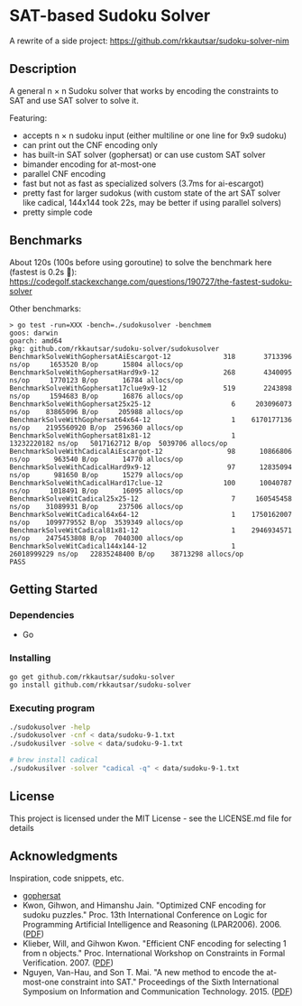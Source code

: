 # SAT-based Sudoku Solver

A rewrite of a side project: https://github.com/rkkautsar/sudoku-solver-nim

## Description

A general n &times; n Sudoku solver that works by encoding the constraints to SAT and use SAT solver to solve it.

Featuring:

- accepts n &times; n sudoku input (either multiline or one line for 9x9 sudoku)
- can print out the CNF encoding only
- has built-in SAT solver (gophersat) or can use custom SAT solver
- bimander encoding for at-most-one
- parallel CNF encoding
- fast but not as fast as specialized solvers (3.7ms for ai-escargot)
- pretty fast for larger sudokus (with custom state of the art SAT solver like cadical, 144x144 took 22s, may be better if using parallel solvers)
- pretty simple code

## Benchmarks

About 120s (100s before using goroutine) to solve the benchmark here (fastest is 0.2s :eyes:): https://codegolf.stackexchange.com/questions/190727/the-fastest-sudoku-solver

Other benchmarks:

```
> go test -run=XXX -bench=./sudokusolver -benchmem
goos: darwin
goarch: amd64
pkg: github.com/rkkautsar/sudoku-solver/sudokusolver
BenchmarkSolveWithGophersatAiEscargot-12    	     318	   3713396 ns/op	 1653520 B/op	   15804 allocs/op
BenchmarkSolveWithGophersatHard9x9-12       	     268	   4340095 ns/op	 1770123 B/op	   16784 allocs/op
BenchmarkSolveWithGophersat17clue9x9-12     	     519	   2243898 ns/op	 1594683 B/op	   16876 allocs/op
BenchmarkSolveWithGophersat25x25-12         	       6	 203096073 ns/op	83865096 B/op	  205988 allocs/op
BenchmarkSolveWithGophersat64x64-12         	       1	6170177136 ns/op	2195560920 B/op	 2596360 allocs/op
BenchmarkSolveWithGophersat81x81-12         	       1	13232220182 ns/op	5017162712 B/op	 5039706 allocs/op
BenchmarkSolveWithCadicalAiEscargot-12      	      98	  10866806 ns/op	  963540 B/op	   14770 allocs/op
BenchmarkSolveWithCadicalHard9x9-12         	      97	  12835094 ns/op	  981650 B/op	   15279 allocs/op
BenchmarkSolveWithCadicalHard17clue-12      	     100	  10040787 ns/op	 1018491 B/op	   16095 allocs/op
BenchmarkSolveWitCadical25x25-12            	       7	 160545458 ns/op	31089931 B/op	  237506 allocs/op
BenchmarkSolveWitCadical64x64-12            	       1	1750162007 ns/op	1099779552 B/op	 3539349 allocs/op
BenchmarkSolveWitCadical81x81-12            	       1	2946934571 ns/op	2475453808 B/op	 7040300 allocs/op
BenchmarkSolveWitCadical144x144-12          	       1	26018999229 ns/op	22835248400 B/op	38713298 allocs/op
PASS
```

## Getting Started

### Dependencies

- Go

### Installing

```sh
go get github.com/rkkautsar/sudoku-solver
go install github.com/rkkautsar/sudoku-solver
```

### Executing program

```sh
./sudokusolver -help
./sudokusolver -cnf < data/sudoku-9-1.txt
./sudokusilver -solve < data/sudoku-9-1.txt

# brew install cadical
./sudokusilver -solver "cadical -q" < data/sudoku-9-1.txt
```

## License

This project is licensed under the MIT License - see the LICENSE.md file for details

## Acknowledgments

Inspiration, code snippets, etc.

- [gophersat](https://github.com/crillab/gophersat)
- Kwon, Gihwon, and Himanshu Jain. "Optimized CNF encoding for sudoku puzzles." Proc. 13th International Conference on Logic for Programming Artificial Intelligence and Reasoning (LPAR2006). 2006. ([PDF](http://www.cs.cmu.edu/~hjain/papers/sudoku-as-SAT.pdf))
- Klieber, Will, and Gihwon Kwon. "Efficient CNF encoding for selecting 1 from n objects." Proc. International Workshop on Constraints in Formal Verification. 2007. ([PDF](https://www.cs.cmu.edu/~wklieber/papers/2007_efficient-cnf-encoding-for-selecting-1.pdf))
- Nguyen, Van-Hau, and Son T. Mai. "A new method to encode the at-most-one constraint into SAT." Proceedings of the Sixth International Symposium on Information and Communication Technology. 2015. ([PDF](https://www.researchgate.net/profile/Van-Hau-Nguyen/publication/301455290_A_New_Method_to_Encode_the_At-Most-One_Constraint_into_SAT/links/5d2bfbaba6fdcc2462e0e269/A-New-Method-to-Encode-the-At-Most-One-Constraint-into-SAT.pdf))
